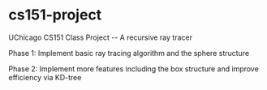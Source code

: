 # cs151-project

UChicago CS151 Class Project -- A recursive ray tracer

Phase 1: Implement basic ray tracing algorithm and the sphere structure

Phase 2: Implement more features including the box structure and improve efficiency via KD-tree
